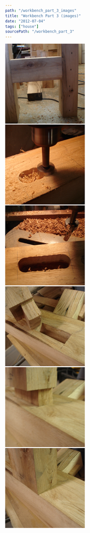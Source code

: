 ```yaml
---
path: "/workbench_part_3_images"
title: "Workbench Part 3 (images)"
date: "2012-07-04"
tags: ["house"]
sourcePath: "/workbench_part_3"
---
```


 ![DSC04439.JPG_hexagon.jpeg](DSC04439.JPG_hexagon.jpeg) ![DSC04437.JPG_hexagon.jpeg](DSC04437.JPG_hexagon.jpeg) ![DSC04438.JPG_hexagon.jpeg](DSC04438.JPG_hexagon.jpeg) ![DSC04440.JPG_hexagon.jpeg](DSC04440.JPG_hexagon.jpeg) ![DSC04441.JPG_hexagon.jpeg](DSC04441.JPG_hexagon.jpeg) ![DSC04442.JPG_hexagon.jpeg](DSC04442.JPG_hexagon.jpeg)